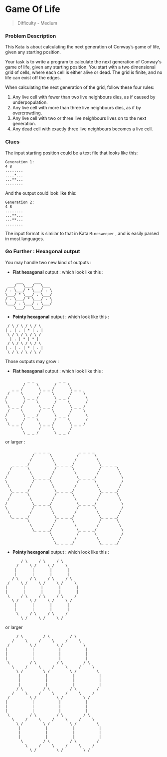 # Game Of Life
> Difficulty - Medium 
### Problem Description

This Kata is about calculating the next generation of Conway’s game of life,
given any starting position.

Your task is to write a program to calculate the next generation of Conway's game of life, 
given any starting position. 
You start with a two dimensional grid of cells, where each cell is either alive or dead.
The grid is finite, and no life can exist off the edges.

When calculating the next generation of the grid, follow these four rules:

1. Any live cell with fewer than two live neighbours dies, as if caused by underpopulation.
2. Any live cell with more than three live neighbours dies, as if by overcrowding.
3. Any live cell with two or three live neighbours lives on to the next generation.
4. Any dead cell with exactly three live neighbours becomes a live cell.

### Clues

The input starting position could be a text file that looks like this:

```
Generation 1:
4 8
........
....*...
...**...
........
```

And the output could look like this:

```
Generation 2:
4 8
........
...**...
...**...
........
```
The input format is similar to that in Kata `Minesweeper` , and is easily parsed in most 
languages.

### Go Further : Hexagonal output

You may handle two new kind of outputs :
* **Flat hexagonal** output : which look like this :
```
     ___     ___         
 ___/   \___/   \___  
/ . \___/ * \___/ . \
\___/ * \___/ . \___/
/ . \___/ * \___/ . \
\___/ . \___/ . \___/
    \___/   \___/        
``` 

* **Pointy hexagonal** output : which look like this :
```
 / \ / \ / \ / \
| . | . | * | . |
 \ / \ / \ / \ /
  | . | * | * |   
 / \ / \ / \ / \
| . | . | * | . |
 \ / \ / \ / \ /
``` 

Those outputs may grow : 
* **Flat hexagonal** output : which look like this :
```
          _ _           _ _
        /     \       /     \
   _ _ /       \ _ _ /       \ _ _
 /     \       /     \       /     \
/       \ _ _ /       \ _ _ /       \
\       /     \       /     \       /
 \ _ _ /       \ _ _ /       \ _ _ /
 /     \       /     \       /     \
/       \ _ _ /       \ _ _ /       \
\       /     \       /     \       /
 \ _ _ /       \ _ _ /       \ _ _ /
       \       /     \       /
        \ _ _ /       \ _ _ /

```
or larger :
```
             _ _ _ _             _ _ _ _
            /       \           /       \
           /         \         /         \
   _ _ _ _/           \_ _ _ _/           \_ _ _ _
  /       \           /       \           /       \
 /         \         /         \         /         \
/           \_ _ _ _/           \_ _ _ _/           \
\           /       \           /       \           /
 \         /         \         /         \         /
  \_ _ _ _/           \_ _ _ _/           \_ _ _ _/
  /       \           /       \           /       \
 /         \         /         \         /         \
/           \_ _ _ _/           \_ _ _ _/           \
\           /       \           /       \           /
 \         /         \         /         \         /
  \_ _ _ _/           \_ _ _ _/           \_ _ _ _/
          \           /       \           /       \
           \         /         \         /         \
            \_ _ _ _/           \_ _ _ _/           \
                    \           /       \           /
                     \         /         \         /
                      \_ _ _ _/           \_ _ _ _/
```

* **Pointy hexagonal** output : which look like this :
```
       / \     / \     / \   
     /     \ /     \ /     \ 
    |       |       |       |
    |       |       |       |
   / \     / \     / \     / \
 /     \ /     \ /     \ /     \
|       |       |       |       |
|       |       |       |       |
 \     / \     / \     / \     /
   \ /     \ /     \ /     \ /
    |       |       |       |
    |       |       |       |
     \     / \     / \     / 
       \ /     \ /     \ /   
```

or larger 
```
     / \         / \         / \
   /     \     /     \     /     \
 /         \ /         \ /         \
|           |           |           |
|           |           |           |
|           |           |           |
 \         / \         / \         / \
   \     /     \     /     \     /     \
     \ /         \ /         \ /         \
      |           |           |           |
      |           |           |           |
      |           |           |           |
     / \         / \         / \         /
   /     \     /     \     /     \     /
 /         \ /         \ /         \ /
|           |           |           |
|           |           |           |
|           |           |           |
 \         / \         / \         / \
   \     /     \     /     \     /     \
     \ /         \ /         \ /         \ 
      |           |           |           |
      |           |           |           |
      |           |           |           |
       \         / \         / \         / 
         \     /     \     /     \     / 
           \ /         \ /         \ /

```